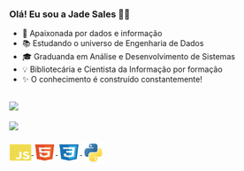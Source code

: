 ### Olá! Eu sou a Jade Sales 👩‍💻

- 🚀 Apaixonada por dados e informação
- 📚 Estudando o universo de Engenharia de Dados
- 🎓 Graduanda em Análise e Desenvolvimento de Sistemas 
- 💡 Bibliotecária e Cientista da Informação por formação
- ✨ O conhecimento é construído constantemente!  


<br>
 
 <div>
     <a href="https://www.linkedin.com/in/jade-snascimento/" target="_blank"><img src="https://img.shields.io/badge/-LinkedIn-%230077B5?style=for-the-badge&logo=linkedin&logoColor=white" target="_blank"></a> 
 </div>


<br>

<div>
 <a href="https://github.com/jadeSales">
 <img height="180em" src="https://github-readme-stats.vercel.app/api/top-langs/?username=jadeSales&layout=compact&langs_count=7&theme=dracula"/>
</div>

 
<div style="display: inline_block"><br>
  <img align="center" alt="Rafa-Js" height="30" width="40" src="https://raw.githubusercontent.com/devicons/devicon/master/icons/javascript/javascript-plain.svg">
  <img align="center" alt="Rafa-HTML" height="30" width="40" src="https://raw.githubusercontent.com/devicons/devicon/master/icons/html5/html5-original.svg">
  <img align="center" alt="Rafa-CSS" height="30" width="40" src="https://raw.githubusercontent.com/devicons/devicon/master/icons/css3/css3-original.svg">
  <img align="center" alt="Python" heigth="30" width="40" src="https://raw.githubusercontent.com/devicons/devicon/master/icons/python/python-original.svg">
 </div>
 

 
 
 
